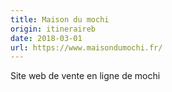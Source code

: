 ```yaml
---
title: Maison du mochi
origin: itineraireb
date: 2018-03-01
url: https://www.maisondumochi.fr/
---
```


Site web de vente en ligne de mochi

<!--more-->
